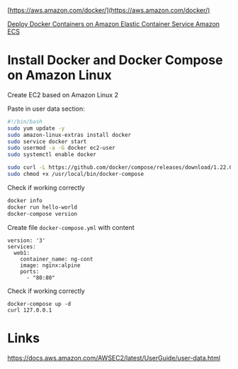 [https://aws.amazon.com/docker/](https://aws.amazon.com/docker/)

[Deploy Docker Containers on Amazon Elastic Container Service Amazon ECS](https://aws.amazon.com/getting-started/hands-on/deploy-docker-containers/)

# Install Docker and Docker Compose on Amazon Linux

Create EC2 based on Amazon Linux 2



Paste in user data section:

```sh
#!/bin/bash
sudo yum update -y
sudo amazon-linux-extras install docker
sudo service docker start
sudo usermod -a -G docker ec2-user
sudo systemctl enable docker

sudo curl -L https://github.com/docker/compose/releases/download/1.22.0/docker-compose-$(uname -s)-$(uname -m) -o /usr/local/bin/docker-compose
sudo chmod +x /usr/local/bin/docker-compose
```



Check if working correctly

```sh
docker info
docker run hello-world
docker-compose version
```



Create file `docker-compose.yml` with content

```
version: '3'
services:
  web1:
    container_name: ng-cont 
    image: nginx:alpine
    ports: 
      - "80:80"
```

Check if working correctly

```
docker-compose up -d
curl 127.0.0.1
```



# Links

https://docs.aws.amazon.com/AWSEC2/latest/UserGuide/user-data.html

